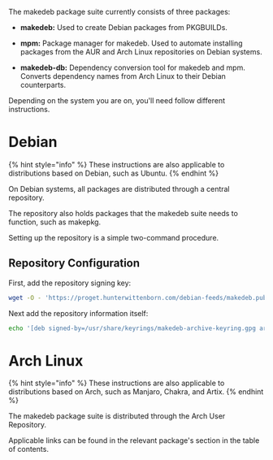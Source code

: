 The makedeb package suite currently consists of three packages:

- **makedeb:** Used to create Debian packages from PKGBUILDs.





- **mpm:** Package manager for makedeb. Used to automate installing packages from the AUR and Arch Linux repositories on Debian systems.





- **makedeb-db:** Dependency conversion tool for makedeb and mpm. Converts dependency names from Arch Linux to their Debian counterparts.

Depending on the system you are on, you'll need follow different instructions.

# Debian
{% hint style="info" %}
These instructions are also applicable to distributions based on Debian, such as Ubuntu.
{% endhint %}

On Debian systems, all packages are distributed through a central repository.

The repository also holds packages that the makedeb suite needs to function, such as makepkg.

Setting up the repository is a simple two-command procedure.

## Repository Configuration
First, add the repository signing key:

```sh
wget -O - 'https://proget.hunterwittenborn.com/debian-feeds/makedeb.pub' | gpg --dearmor | sudo tee /usr/share/keyrings/makedeb-archive-keyring.gpg &> /dev/null
```

Next add the repository information itself:

```sh
echo '[deb signed-by=/usr/share/keyrings/makedeb-archive-keyring.gpg arch=all] https://proget.hunterwittenborn.com/ makedeb main' | sudo tee /etc/apt/sources.list.d/makedeb.list
```

# Arch Linux
{% hint style="info" %}
These instructions are also applicable to distributions based on Arch, such as Manjaro, Chakra, and Artix.
{% endhint %}

The makedeb package suite is distributed through the Arch User Repository.

Applicable links can be found in the relevant package's section in the table of contents.
